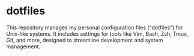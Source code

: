 # dotfiles

This repository manages my personal configuration files ("dotfiles") for Unix-like systems. It includes settings for tools like Vim, Bash, Zsh, Tmux, Git, and more, designed to streamline development and system management.